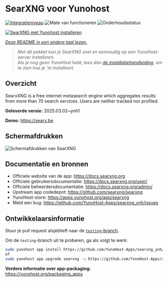 <!--
NB: Deze README is automatisch gegenereerd door <https://github.com/YunoHost/apps/tree/master/tools/readme_generator>
Hij mag NIET handmatig aangepast worden.
-->

# SearXNG voor Yunohost

[![Integratieniveau](https://apps.yunohost.org/badge/integration/searxng)](https://ci-apps.yunohost.org/ci/apps/searxng/)
![Mate van functioneren](https://apps.yunohost.org/badge/state/searxng)
![Onderhoudsstatus](https://apps.yunohost.org/badge/maintained/searxng)

[![SearXNG met Yunohost installeren](https://install-app.yunohost.org/install-with-yunohost.svg)](https://install-app.yunohost.org/?app=searxng)

*[Deze README in een andere taal lezen.](./ALL_README.md)*

> *Met dit pakket kun je SearXNG snel en eenvoudig op een YunoHost-server installeren.*  
> *Als je nog geen YunoHost hebt, lees dan [de installatiehandleiding](https://yunohost.org/install), om te zien hoe je 'm installeert.*

## Overzicht

SearxXNG is a free internet metasearch engine which aggregates results from more than 70 search services. Users are neither tracked nor profiled.


**Geleverde versie:** 2025.03.02~ynh1

**Demo:** <https://searx.be>

## Schermafdrukken

![Schermafdrukken van SearXNG](./doc/screenshots/screenshot_1.png)

## Documentatie en bronnen

- Officiele website van de app: <https://docs.searxng.org>
- Officiele gebruikersdocumentatie: <https://docs.searxng.org/user/>
- Officiele beheerdersdocumentatie: <https://docs.searxng.org/admin/>
- Upstream app codedepot: <https://github.com/searxng/searxng>
- YunoHost-store: <https://apps.yunohost.org/app/searxng>
- Meld een bug: <https://github.com/YunoHost-Apps/searxng_ynh/issues>

## Ontwikkelaarsinformatie

Stuur je pull request alsjeblieft naar de [`testing`-branch](https://github.com/YunoHost-Apps/searxng_ynh/tree/testing).

Om de `testing`-branch uit te proberen, ga als volgt te werk:

```bash
sudo yunohost app install https://github.com/YunoHost-Apps/searxng_ynh/tree/testing --debug
of
sudo yunohost app upgrade searxng -u https://github.com/YunoHost-Apps/searxng_ynh/tree/testing --debug
```

**Verdere informatie over app-packaging:** <https://yunohost.org/packaging_apps>
